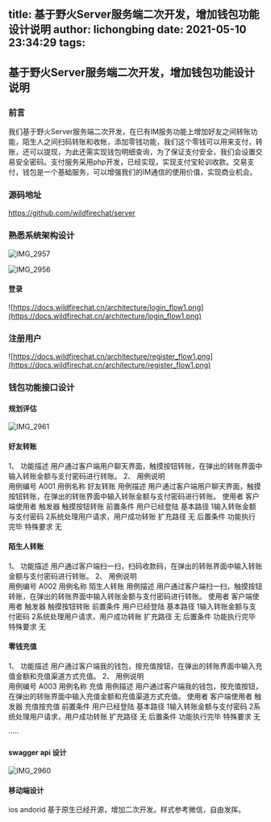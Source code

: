 title: 基于野火Server服务端二次开发，增加钱包功能设计说明
author: lichongbing
date: 2021-05-10 23:34:29
tags:
---
## 基于野火Server服务端二次开发，增加钱包功能设计说明

### 前言

我们基于野火Server服务端二次开发，在已有IM服务功能上增加好友之间转账功能，陌生人之间扫码转账和收帐，添加零钱功能，我们这个零钱可以用来支付，转账，还可以提现，为此还需实现钱包明细查询，为了保证支付安全，我们会设置交易安全密码。支付服务采用php开发，已经实现，实现支付宝轮训收款。交易支付，钱包是一个基础服务，可以增强我们的IM通信的使用价值，实现商业机会。
<!--more-->

### 源码地址

https://github.com/wildfirechat/server

### 熟悉系统架构设计

![IMG_2957](https://image.lichongbing.com/IMG_2957.PNG)

![IMG_2956](https://image.lichongbing.com/IMG_2956.PNG)

#### 登录

![https://docs.wildfirechat.cn/architecture/login_flow1.png](https://docs.wildfirechat.cn/architecture/login_flow1.png)

### 注册用户

![https://docs.wildfirechat.cn/architecture/register_flow1.png](https://docs.wildfirechat.cn/architecture/register_flow1.png)

### 钱包功能接口设计

#### 规划评估

![IMG_2961](https://image.lichongbing.com/IMG_2961.PNG)


#### 好友转账
1、	功能描述
用户通过客户端用户聊天界面，触摸按钮转账，在弹出的转账界面中输入转账金额与支付密码进行转账。
2、	用例说明	
用例编号	A001
用例名称	好友转账
用例描述	用户通过客户端用户聊天界面，触摸按钮转账，在弹出的转账界面中输入转账金额与支付密码进行转账。
使用者	客户端使用者
触发器	触摸按钮转账
前置条件	用户已经登陆 
基本路径	1输入转账金额与支付密码
2系统处理用户请求，用户成功转账
扩充路径	无
后置条件	功能执行完毕
特殊要求	无


#### 陌生人转账
1、	功能描述
用户通过客户端扫一扫，扫码收款码，在弹出的转账界面中输入转账金额与支付密码进行转账。
2、	用例说明	
用例编号	A002
用例名称	陌生人转账
用例描述	用户通过客户端扫一扫，触摸按钮转账，在弹出的转账界面中输入转账金额与支付密码进行转账。
使用者	客户端使用者
触发器	触摸按钮转账
前置条件	用户已经登陆 
基本路径	1输入转账金额与支付密码
2系统处理用户请求，用户成功转账
扩充路径	无
后置条件	功能执行完毕
特殊要求	无

#### 零钱充值
1、	功能描述
用户通过客户端我的钱包，按充值按钮，在弹出的转账界面中输入充值金额和充值渠道方式充值。
2、	用例说明	
用例编号	A003
用例名称	充值
用例描述	用户通过客户端我的钱包，按充值按钮，在弹出的转账界面中输入充值金额和充值渠道方式充值。
使用者	客户端使用者
触发器	充值按充值
前置条件	用户已经登陆 
基本路径	1输入转账金额与支付密码
2系统处理用户请求，用户成功转账
扩充路径	无
后置条件	功能执行完毕
特殊要求	无

·····

#### swagger api 设计

![IMG_2960](https://image.lichongbing.com/IMG_2960.PNG)


#### 移动端设计

ios andorid 基于原生已经开源，增加二次开发。样式参考微信，自由发挥。